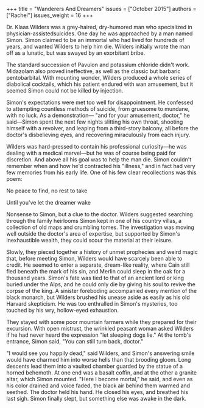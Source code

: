 +++
title = "Wanderers And Dreamers"
issues = ["October 2015"]
authors = ["Rachel"]
issues_weight = 16
+++

Dr. Klaas Wilders was a grey-haired, dry-humored man who specialized in physician-assistedsuicides. One day he was approached by a man named Simon. Simon claimed to be an immortal who had lived for hundreds of years, and wanted Wilders to help him die. Wilders initially wrote the man off as a lunatic, but was swayed by an exorbitant bribe.

The standard succession of Pavulon and potassium chloride didn't work. Midazolam also proved ineffective, as well as the classic but barbaric pentobarbital. With mounting wonder, Wilders produced a whole series of diabolical cocktails, which his patient endured with wan amusement, but it seemed Simon could not be killed by injection.

Simon's expectations were met too well for disappointment. He confessed to attempting countless methods of suicide, from gruesome to mundane, with no luck. As a demonstration— "and for your amusement, doctor," he said—Simon spent the next few nights slitting his own throat, shooting himself with a revolver, and leaping from a third-story balcony, all before the doctor's disbelieving eyes, and recovering miraculously from each injury.

Wilders was hard-pressed to contain his professional curiosity—he was dealing with a medical marvel—but he was of course being paid for discretion. And above all his goal was to help the man die. Simon couldn't remember when and how he'd contracted his "illness," and in fact had very few memories from his early life. One of his few clear recollections was this poem:

No peace to find, no rest to take

Until you've let the dreamer wake

Nonsense to Simon, but a clue to the doctor. Wilders suggested searching through the family heirlooms Simon kept in one of his country villas, a collection of old maps and crumbling tomes. The investigation was moving well outside the doctor's area of expertise, but supported by Simon's inexhaustible wealth, they could scour the material at their leisure.

Slowly, they pieced together a history of unmet prophecies and weird magic that, before meeting Simon, Wilders would have scarcely been able to credit. He seemed to enter a separate, dream-like reality, where Cain still fled beneath the mark of his sin, and Merlin could sleep in the oak for a thousand years. Simon's fate was tied to that of an ancient lord or king buried under the Alps, and he could only die by giving his soul to revive the corpse of the king. A sinister foreboding accompanied every mention of the black monarch, but Wilders brushed his unease aside as easily as his old Harvard skepticism. He was too enthralled in Simon's mysteries, too touched by his wry, hollow-eyed exhaustion.

They stayed with some poor mountain farmers while they prepared for their excursion. With open mistrust, the wrinkled peasant woman asked Wilders if he had never heard the expression "let sleeping dogs lie." At the tomb's entrance, Simon said, "You can still turn back, doctor."

"I would see you happily dead," said Wilders, and Simon's answering smile would have charmed him into worse hells than that brooding gloom. Long descents lead them into a vaulted chamber guarded by the statue of a horned behemoth. At one end was a basalt coffin, and at the other a granite altar, which Simon mounted. "Here I become mortal," he said, and even as his color drained and voice faded, the black air behind them warmed and seethed. The doctor held his hand. He closed his eyes, and breathed his last sigh. Simon finally slept, but something else was awake in the dark.
